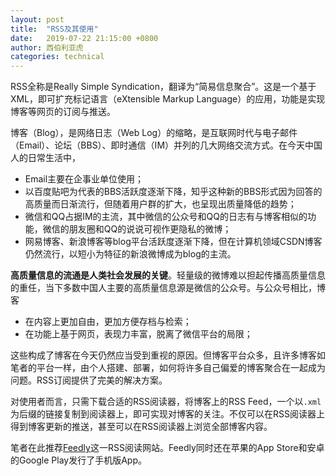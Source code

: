 ```yaml
---
layout: post
title:  "RSS及其使用"
date:   2019-07-22 21:15:00 +0800
author: 西伯利亚虎
categories: technical
---
```

RSS全称是Really Simple Syndication，翻译为“简易信息聚合”。这是一个基于XML，即可扩充标记语言（eXtensible Markup Language）的应用，功能是实现博客等网页的订阅与推送。

博客（Blog），是网络日志（Web Log）的缩略，是互联网时代与电子邮件（Email）、论坛（BBS）、即时通信（IM）并列的几大网络交流方式。在今天中国人的日常生活中，

- Email主要在企事业单位使用；
- 以百度贴吧为代表的BBS活跃度逐渐下降，知乎这种新的BBS形式因为回答的高质量而日渐流行，但随着用户群的扩大，也呈现出质量降低的趋势；
- 微信和QQ占据IM的主流，其中微信的公众号和QQ的日志有与博客相似的功能，微信的朋友圈和QQ的说说可视作更隐私的微博；
- 网易博客、新浪博客等blog平台活跃度逐渐下降，但在计算机领域CSDN博客仍然流行，以短小为特征的新浪微博成为blog的主流。

**高质量信息的流通是人类社会发展的关键**。轻量级的微博难以担起传播高质量信息的重任，当下多数中国人主要的高质量信息源是微信的公众号。与公众号相比，博客

- 在内容上更加自由，更加方便存档与检索；
- 在功能上基于网页，表现力丰富，脱离了微信平台的局限；

这些构成了博客在今天仍然应当受到重视的原因。但博客平台众多，且许多博客如笔者的平台一样，由个人搭建、部署，如何将许多自己偏爱的博客聚合在一起成为问题。RSS订阅提供了完美的解决方案。

对使用者而言，只需下载合适的RSS阅读器，将博客上的RSS Feed，一个以`.xml`为后缀的链接复制到阅读器上，即可实现对博客的关注。不仅可以在RSS阅读器上得到博客更新的推送，甚至可以在RSS阅读器上浏览全部博客内容。

笔者在此推荐[Feedly](https://feedly.com/)这一RSS阅读网站。Feedly同时还在苹果的App Store和安卓的Google Play发行了手机版App。

